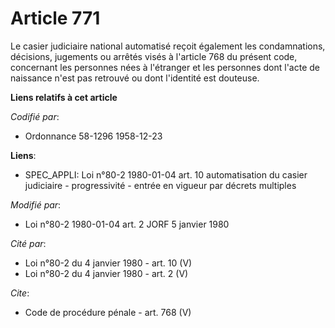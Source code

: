 # Article 771

Le casier judiciaire national automatisé reçoit également les condamnations, décisions, jugements ou arrêtés visés à
l'article 768 du présent code, concernant les personnes nées à l'étranger et les personnes dont l'acte de naissance n'est pas
retrouvé ou dont l'identité est douteuse.

**Liens relatifs à cet article**

_Codifié par_:

  - Ordonnance 58-1296 1958-12-23

**Liens**:

  - SPEC_APPLI: Loi n°80-2 1980-01-04 art. 10 automatisation du casier judiciaire - progressivité - entrée en vigueur par décrets multiples

_Modifié par_:

  - Loi n°80-2 1980-01-04 art. 2 JORF 5 janvier 1980

_Cité par_:

  - Loi n°80-2 du 4 janvier 1980  - art. 10 (V)
  - Loi n°80-2 du 4 janvier 1980  - art. 2 (V)

_Cite_:

  - Code de procédure pénale - art. 768 (V)
